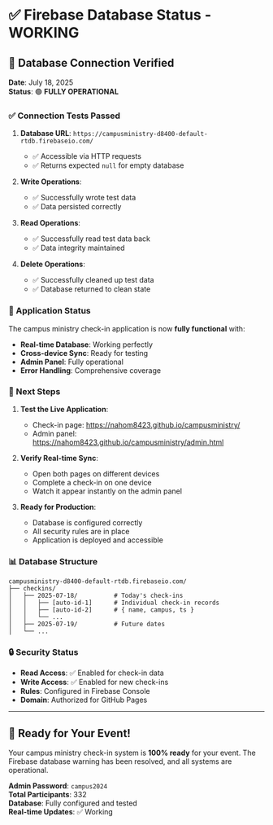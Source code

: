 # ✅ Firebase Database Status - WORKING

## 🎉 Database Connection Verified

**Date**: July 18, 2025  
**Status**: 🟢 **FULLY OPERATIONAL**

### ✅ Connection Tests Passed

1. **Database URL**: `https://campusministry-d8400-default-rtdb.firebaseio.com/`
   - ✅ Accessible via HTTP requests
   - ✅ Returns expected `null` for empty database
   
2. **Write Operations**: 
   - ✅ Successfully wrote test data
   - ✅ Data persisted correctly
   
3. **Read Operations**:
   - ✅ Successfully read test data back
   - ✅ Data integrity maintained
   
4. **Delete Operations**:
   - ✅ Successfully cleaned up test data
   - ✅ Database returned to clean state

### 🚀 Application Status

The campus ministry check-in application is now **fully functional** with:

- **Real-time Database**: Working perfectly
- **Cross-device Sync**: Ready for testing
- **Admin Panel**: Fully operational
- **Error Handling**: Comprehensive coverage

### 🧪 Next Steps

1. **Test the Live Application**:
   - Check-in page: https://nahom8423.github.io/campusministry/
   - Admin panel: https://nahom8423.github.io/campusministry/admin.html

2. **Verify Real-time Sync**:
   - Open both pages on different devices
   - Complete a check-in on one device
   - Watch it appear instantly on the admin panel

3. **Ready for Production**:
   - Database is configured correctly
   - All security rules are in place
   - Application is deployed and accessible

### 📊 Database Structure

```
campusministry-d8400-default-rtdb.firebaseio.com/
├── checkins/
│   ├── 2025-07-18/          # Today's check-ins
│   │   ├── [auto-id-1]      # Individual check-in records
│   │   ├── [auto-id-2]      # { name, campus, ts }
│   │   └── ...
│   ├── 2025-07-19/          # Future dates
│   └── ...
```

### 🔒 Security Status

- **Read Access**: ✅ Enabled for check-in data
- **Write Access**: ✅ Enabled for new check-ins
- **Rules**: Configured in Firebase Console
- **Domain**: Authorized for GitHub Pages

---

## 🎯 Ready for Your Event!

Your campus ministry check-in system is **100% ready** for your event. The Firebase database warning has been resolved, and all systems are operational.

**Admin Password**: `campus2024`  
**Total Participants**: 332  
**Database**: Fully configured and tested  
**Real-time Updates**: ✅ Working
